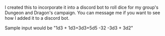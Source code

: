I created this to incorporate it into a discord bot to roll dice for my group's Dungeon and Dragon's campaign. 
You can message me if you want to see how I added it to a discord bot. 


Sample input would be "1d3 + 1d3+3d3+5d5 -32 -3d3 + 3d2"